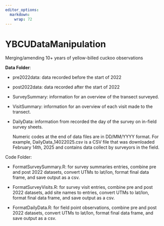 ```yaml
---
editor_options: 
  markdown: 
    wrap: 72
---
```


# YBCUDataManipulation

Merging/amending 10+ years of yellow-billed cuckoo observations

**Data Folder**:

-   pre2022data: data recorded before the start of 2022

-   post2022data: data recorded after the start of 2022

-   SurveySummary: information for an overview of the transect surveyed.

-   VisitSummary: information for an overview of each visit made to the
    transect.

-   DailyData: information from recorded the day of the survey on
    in-field survey sheets.

    Numeric codes at the end of data files are in DD/MM/YYYY format. For
    example, DailyData_14022025.csv is a CSV file that was downloaded
    February 14th, 2025 and contains data collect by surveyors in the
    field.

Code Folder:

-   FormatSurveySummary.R: for survey summaries entries, combine pre and
    post 2022 datasets, convert UTMs to lat/lon, format final data
    frame, and save output as a csv.

-   FormatSurveyVisits.R: for survey visit entries, combine pre and post
    2022 datasets, add site names to entries, convert UTMs to lat/lon,
    format final data frame, and save output as a csv.

-   FormatDailyData.R: for field point observations, combine pre and
    post 2022 datasets, convert UTMs to lat/lon, format final data
    frame, and save output as a csv.
